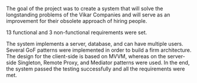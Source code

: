 The goal of the project was to create a system that will solve the longstanding problems
of the Vikar Companies and will serve as an improvement for their obsolete approach
of hiring people.

13 functional and 3 non-functional requirements were set. 

The system implements a server, database, and can have multiple users. Several GoF patterns were
implemented in order to build a firm architecture. The design for the client-side is based
on MVVM, whereas on the server-side Singleton, Remote Proxy, and Mediator patterns
were used. In the end, the system passed the testing successfully and all the
requirements were met.
